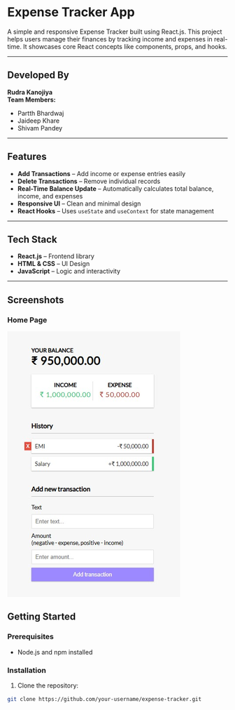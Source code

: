 # Expense Tracker App

A simple and responsive Expense Tracker built using React.js. This project helps users manage their finances by tracking income and expenses in real-time. It showcases core React concepts like components, props, and hooks.

---

## Developed By

**Rudra Kanojiya**  
**Team Members:**  
- Partth Bhardwaj  
- Jaideep Khare  
- Shivam Pandey  

---

## Features

- **Add Transactions** – Add income or expense entries easily  
- **Delete Transactions** – Remove individual records  
- **Real-Time Balance Update** – Automatically calculates total balance, income, and expenses  
- **Responsive UI** – Clean and minimal design  
- **React Hooks** – Uses `useState` and `useContext` for state management

---

## Tech Stack

- **React.js** – Frontend library  
- **HTML & CSS** – UI Design  
- **JavaScript** – Logic and interactivity

---

## Screenshots

### Home Page
![Home Page](https://github.com/rudrakanojiya/expense-tracker-app/blob/main/App-Interface.jpg)


## Getting Started

### Prerequisites

- Node.js and npm installed

### Installation

1. Clone the repository:

```bash
git clone https://github.com/your-username/expense-tracker.git
